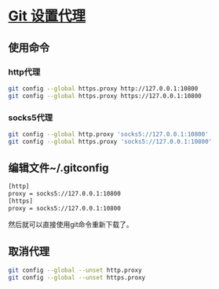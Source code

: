 # [Git 设置代理](https://baijiahao.baidu.com/s?id=1603409484949165821&wfr=spider&for=pc)

## 使用命令

### http代理

```sh
git config --global https.proxy http://127.0.0.1:10800
git config --global https.proxy https://127.0.0.1:10800
```

### socks5代理

```sh
git config --global http.proxy 'socks5://127.0.0.1:10800'
git config --global https.proxy 'socks5://127.0.0.1:10800'
```

## 编辑文件~/.gitconfig

```sh
[http]
proxy = socks5://127.0.0.1:10800
[https]
proxy = socks5://127.0.0.1:10800
```

然后就可以直接使用git命令重新下载了。

## 取消代理

```sh
git config --global --unset http.proxy
git config --global --unset https.proxy
```
